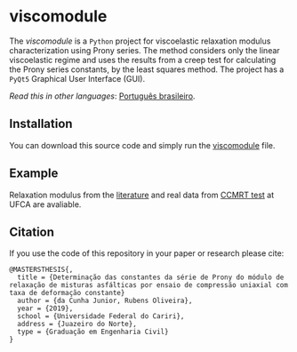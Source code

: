 # viscomodule

The *viscomodule* is a `Python` project for viscoelastic relaxation modulus characterization using Prony series. The method considers only the linear viscoelastic regime and uses the results from a creep test for calculating the Prony series constants, by the least squares method. The project has a `PyQt5` Graphical User Interface (GUI).

*Read this in other languages*: [Português brasileiro](README.br.md).

## Installation

You can download this source code and simply run the [viscomodule](viscomodule.py) file.

## Example

Relaxation modulus from the [literature](relaxation-modulus) and real data from [CCMRT test](creep-test/creep-test.csv) at UFCA are avaliable.

## Citation
If you use the code of this repository in your paper or research please cite:

```
@MASTERSTHESIS{,
  title = {Determinação das constantes da série de Prony do módulo de relaxação de misturas asfálticas por ensaio de compressão uniaxial com taxa de deformação constante}
  author = {da Cunha Junior, Rubens Oliveira},
  year = {2019},
  school = {Universidade Federal do Cariri},
  address = {Juazeiro do Norte},
  type = {Graduação em Engenharia Civil}
}
```
